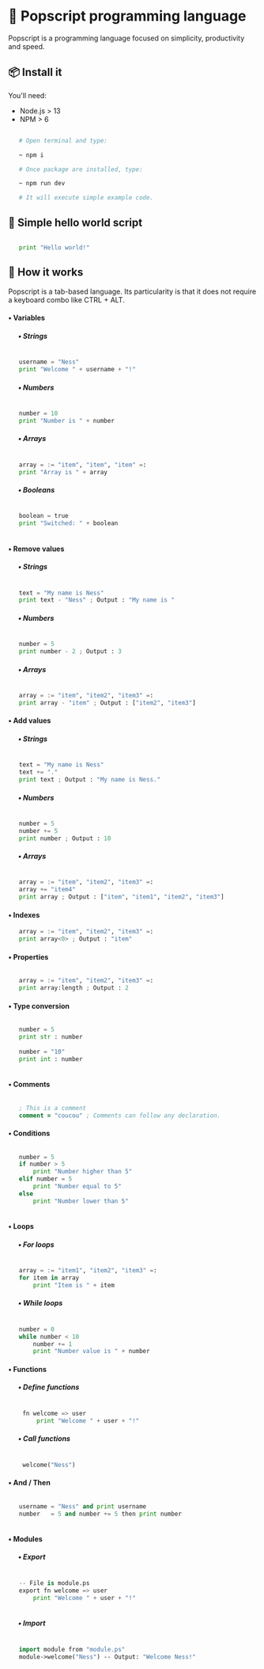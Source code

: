 
# 🍿 Popscript programming language

Popscript is a programming language focused on simplicity, productivity and speed.

## 📦 Install it

You'll need:

- Node.js > 13
- NPM > 6

```bash

   # Open terminal and type:

   ~ npm i

   # Once package are installed, type:

   ~ npm run dev

   # It will execute simple example code.

```

## 💬 Simple hello world script

```py

   print "Hello world!"

```

## 🔨 How it works

Popscript is a tab-based language. Its particularity is that it does not require a keyboard combo like CTRL + ALT.

#### • Variables

##### &nbsp;&nbsp;&nbsp;&nbsp;&nbsp; • Strings
```py

   username = "Ness"
   print "Welcome " + username + "!"

```
##### &nbsp;&nbsp;&nbsp;&nbsp;&nbsp; • Numbers
```py

   number = 10
   print "Number is " + number

```
##### &nbsp;&nbsp;&nbsp;&nbsp;&nbsp; • Arrays
```py

   array = := "item", "item", "item" =:
   print "Array is " + array

```
##### &nbsp;&nbsp;&nbsp;&nbsp;&nbsp; • Booleans
```py

   boolean = true
   print "Switched: " + boolean
   
```
#### • Remove values
##### &nbsp;&nbsp;&nbsp;&nbsp;&nbsp; • Strings
```py

   text = "My name is Ness"
   print text - "Ness" ; Output : "My name is "

```
##### &nbsp;&nbsp;&nbsp;&nbsp;&nbsp; • Numbers
```py

   number = 5
   print number - 2 ; Output : 3

```
##### &nbsp;&nbsp;&nbsp;&nbsp;&nbsp; • Arrays
```py

   array = := "item", "item2", "item3" =:
   print array - "item" ; Output : ["item2", "item3"]

```
#### • Add values
##### &nbsp;&nbsp;&nbsp;&nbsp;&nbsp; • Strings
```py

   text = "My name is Ness"
   text += "."
   print text ; Output : "My name is Ness."

```
##### &nbsp;&nbsp;&nbsp;&nbsp;&nbsp; • Numbers
```py

   number = 5
   number += 5
   print number ; Output : 10

```
##### &nbsp;&nbsp;&nbsp;&nbsp;&nbsp; • Arrays
```py

   array = := "item", "item2", "item3" =:
   array += "item4"
   print array ; Output : ["item", "item1", "item2", "item3"]

```
#### • Indexes
```py
   array = := "item", "item2", "item3" =:
   print array<0> ; Output : "item"
```
#### • Properties
```py

   array = := "item", "item2", "item3" =:
   print array:length ; Output : 2
```
#### • Type conversion
```py

   number = 5
   print str : number
   
   number = "10"
   print int : number
   
```
#### • Comments

```clj

   ; This is a comment
   comment = "coucou" ; Comments can follow any declaration.

```

#### • Conditions

```py

   number = 5
   if number > 5
	   print "Number higher than 5"
   elif number = 5
       print "Number equal to 5"
   else
	   print "Number lower than 5"
	
```

#### • Loops
##### &nbsp;&nbsp;&nbsp;&nbsp;&nbsp; • For loops
```py

   array = := "item1", "item2", "item3" =:
   for item in array
	   print "Item is " + item

```
##### &nbsp;&nbsp;&nbsp;&nbsp;&nbsp; • While loops
```py

   number = 0
   while number < 10
	   number += 1
	   print "Number value is " + number

```

#### • Functions
##### &nbsp;&nbsp;&nbsp;&nbsp;&nbsp; • Define functions
```py

    fn welcome => user
	    print "Welcome " + user + "!"

```

##### &nbsp;&nbsp;&nbsp;&nbsp;&nbsp; • Call functions
```py

    welcome("Ness")

```
#### • And / Then
```py

   username = "Ness" and print username
   number   = 5 and number += 5 then print number
   
```
#### • Modules
##### &nbsp;&nbsp;&nbsp;&nbsp;&nbsp; • Export
```py

   -- File is module.ps
   export fn welcome => user
	   print "Welcome " + user + "!"
	
```
##### &nbsp;&nbsp;&nbsp;&nbsp;&nbsp; • Import
```lsp
   
   import module from "module.ps"
   module->welcome("Ness") -- Output: "Welcome Ness!"
	
```